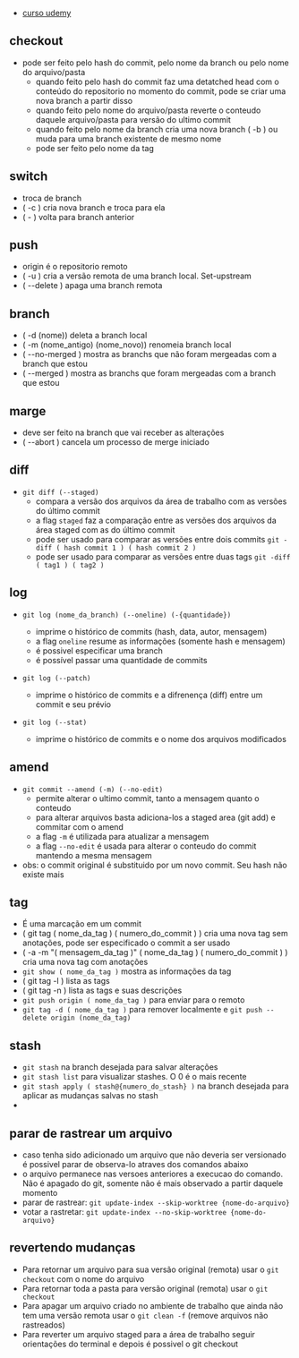 * [curso udemy](https://www.udemy.com/course/git-completo-do-basico-ao-avancado/learn/lecture/6526432#overview) 

## checkout

* pode ser feito pelo hash do commit, pelo nome da branch ou pelo nome do arquivo/pasta
  * quando feito pelo hash do commit faz uma detatched head com o conteúdo do repositorio no momento do commit, pode se criar uma nova branch a partir disso
  * quando feito pelo nome do arquivo/pasta reverte o conteudo daquele arquivo/pasta para versão do ultimo commit
  * quando feito pelo nome da branch cria uma nova branch ( -b ) ou muda para uma branch existente de mesmo nome
  * pode ser feito pelo nome da tag

## switch

* troca de branch
* ( -c ) cria nova branch e troca para ela
* ( - ) volta para branch anterior

## push 

* origin é o repositorio remoto
* ( -u ) cria a versão remota de uma branch local. Set-upstream
* ( --delete ) apaga uma branch remota

## branch

* ( -d (nome)) deleta a branch local
* ( -m (nome_antigo) (nome_novo)) renomeia branch local
* ( --no-merged ) mostra as branchs que não foram mergeadas com a branch que estou
* ( --merged ) mostra as branchs que foram mergeadas com a branch que estou

## marge

* deve ser feito na branch que vai receber as alterações
* ( --abort ) cancela um processo de merge iniciado

## diff

* `git diff (--staged)`
  * compara a versão dos arquivos da área de trabalho com as versões do último commit
  * a flag `staged` faz a comparação entre as versões dos arquivos da área staged com as do último commit
  *  pode ser usado para comparar as versões entre dois commits `git -diff ( hash commit 1 ) ( hash commit 2 )`
  * pode ser usado para comparar as versões entre duas tags `git -diff ( tag1 ) ( tag2 )`

## log

* `git log (nome_da_branch) (--oneline) (-{quantidade})`
  * imprime o histórico de commits (hash, data, autor, mensagem)
  * a flag `oneline` resume as informações (somente hash e mensagem)
  * é possivel especificar uma branch
  * é possível passar uma quantidade de commits

* `git log (--patch)`
  * imprime o histórico de commits e a difrenença (diff) entre um commit e seu prévio

* `git log (--stat)`
  * imprime o histórico de commits e o nome dos arquivos modificados

## amend

* `git commit --amend (-m) (--no-edit)`
  * permite alterar o ultimo commit, tanto a mensagem quanto o conteudo
  * para alterar arquivos basta adiciona-los a staged area (git add) e commitar com o amend
  * a flag `-m` é utilizada para atualizar a mensagem
  * a flag `--no-edit` é usada para alterar o conteudo do commit mantendo a mesma mensagem
* obs: o commit original é substituido por um novo commit. Seu hash não existe mais

## tag

* É uma marcação em um commit
* ( git tag ( nome_da_tag ) ( numero_do_commit ) ) cria uma nova tag sem anotações, pode ser especificado o commit a ser usado
* ( -a -m "( mensagem_da_tag )" ( nome_da_tag ) ( numero_do_commit ) ) cria uma nova tag com anotações
* `git show ( nome_da_tag )` mostra as informações da tag
* ( git tag -l ) lista as tags
* ( git tag -n ) lista as tags e suas descrições
* `git push origin ( nome_da_tag )` para enviar para o remoto
* `git tag -d ( nome_da_tag )` para remover localmente e `git push --delete origin (nome_da_tag)`

## stash

* `git stash` na branch desejada para salvar alterações
* `git stash list` para visualizar stashes. O 0 é o mais recente
* `git stash apply ( stash@{numero_do_stash} )` na branch desejada para aplicar as mudanças salvas no stash
* 
## parar de rastrear um arquivo

* caso tenha sido adicionado um arquivo que não deveria ser versionado é possivel parar de observa-lo atraves dos comandos abaixo
* o arquivo permanece nas versoes anteriores a execucao do comando. Não é apagado do git, somente não é mais observado a partir daquele momento
* parar de rastrear: ``` git update-index --skip-worktree {nome-do-arquivo} ```
* votar a rastretar: ``` git update-index --no-skip-worktree {nome-do-arquivo} ```

## revertendo mudanças

* Para retornar um arquivo para sua versão original (remota) usar o `git checkout` com o nome do arquivo
* Para retornar toda a pasta para versão original (remota) usar o `git checkout `
* Para apagar um arquivo criado no ambiente de trabalho que ainda não tem uma versão remota usar o `git clean -f` (remove arquivos não rastreados)
* Para reverter um arquivo staged para a área de trabalho seguir orientações do terminal e depois é possivel o git checkout
